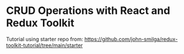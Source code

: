 # CRUD Operations with React and Redux Toolkit

Tutorial using starter repo from: https://github.com/john-smilga/redux-toolkit-tutorial/tree/main/starter


